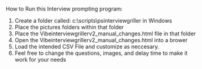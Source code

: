 How to Run this Interview prompting program:
1. Create a folder called: c:\scripts\psinterviewgriller in Windows
2. Place the pictures folders within that folder
3. Place the Vibeinterviewgrillerv2_manual_changes.html file in that folder
4. Open the Vibeinterviewgrillerv2_manual_changes.html into a brower
5. Load the intended CSV File and customize as neccesary.
6. Feel free to change the questions, images, and delay time to make it work for your needs
